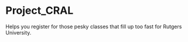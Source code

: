 # Project_CRAL
Helps you register for those pesky classes that fill up too fast for Rutgers University.
